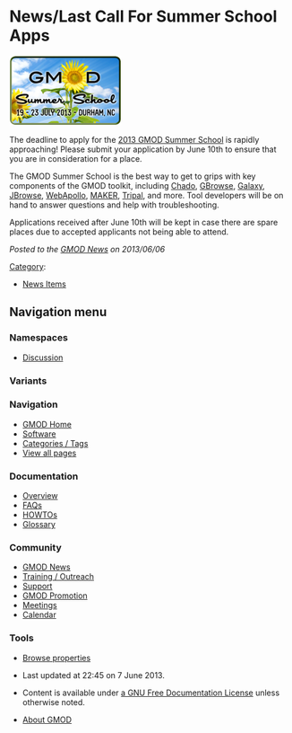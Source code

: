 



<span id="top"></span>




# <span dir="auto">News/Last Call For Summer School Apps</span>











<a href="../File:2013-summer-school.png" class="image"
title="2013 GMOD Summer School"><img
src="https://raw.githubusercontent.com/GMOD/gmod.github.io/main/mediawiki/images/thumb/f/fc/2013-summer-school.png/200px-2013-summer-school.png"
srcset="https://raw.githubusercontent.com/GMOD/gmod.github.io/main/mediawiki/images/thumb/f/fc/2013-summer-school.png/300px-2013-summer-school.png 1.5x, https://raw.githubusercontent.com/GMOD/gmod.github.io/main/mediawiki/images/thumb/f/fc/2013-summer-school.png/400px-2013-summer-school.png 2x"
width="200" height="124" alt="2013 GMOD Summer School" /></a>



The deadline to apply for the [2013 GMOD Summer
School](../2013_GMOD_Summer_School "2013 GMOD Summer School") is rapidly
approaching! Please submit your application by June 10th to ensure that
you are in consideration for a place.

The GMOD Summer School is the best way to get to grips with key
components of the GMOD toolkit, including
<a href="../Chado" class="mw-redirect" title="Chado">Chado</a>,
[GBrowse](../GBrowse.1 "GBrowse"), [Galaxy](../Galaxy.1 "Galaxy"),
[JBrowse](../JBrowse.1 "JBrowse"),
[WebApollo](../WebApollo.1 "WebApollo"), [MAKER](../MAKER.1 "MAKER"),
[Tripal](../Tripal.1 "Tripal"), and more. Tool developers will be on
hand to answer questions and help with troubleshooting.

Applications received after June 10th will be kept in case there are
spare places due to accepted applicants not being able to attend.

  



*Posted to the [GMOD News](../GMOD_News "GMOD News") on 2013/06/06*






[Category](../Special%3ACategories "Special%3ACategories"):

- [News Items](../Category%3ANews_Items "Category%3ANews Items")






## Navigation menu



### Namespaces


- <span id="ca-talk"><a
  href="http://gmod.org/mediawiki/index.php?title=Talk:News/Last_Call_For_Summer_School_Apps&amp;action=edit&amp;redlink=1"
  accesskey="t"
  title="Discussion about the content page [t]">Discussion</a></span>


### 

### Variants[](#)








<a href="../Main_Page"
style="background-image: url(../../images/GMOD-cogs.png);"
title="Visit the main page"></a>


### Navigation



- <span id="n-GMOD-Home">[GMOD Home](../Main_Page)</span>
- <span id="n-Software">[Software](../GMOD_Components)</span>
- <span id="n-Categories-.2F-Tags">[Categories /
  Tags](../Categories)</span>
- <span id="n-View-all-pages">[View all
  pages](../Special:AllPages)</span>




### Documentation



- <span id="n-Overview">[Overview](../Overview)</span>
- <span id="n-FAQs">[FAQs](../Category%3AFAQ)</span>
- <span id="n-HOWTOs">[HOWTOs](../Category%3AHOWTO)</span>
- <span id="n-Glossary">[Glossary](../Glossary)</span>




### Community



- <span id="n-GMOD-News">[GMOD News](../GMOD_News)</span>
- <span id="n-Training-.2F-Outreach">[Training /
  Outreach](../Training_and_Outreach)</span>
- <span id="n-Support">[Support](../Support)</span>
- <span id="n-GMOD-Promotion">[GMOD Promotion](../GMOD_Promotion)</span>
- <span id="n-Meetings">[Meetings](../Meetings)</span>
- <span id="n-Calendar">[Calendar](../Calendar)</span>




### Tools

- <span id="t-smwbrowselink"><a href="../Special%3ABrowse/News-2FLast_Call_For_Summer_School_Apps"
  rel="smw-browse">Browse properties</a></span>



- <span id="footer-info-lastmod">Last updated at 22:45 on 7 June
  2013.</span>
<!-- - <span id="footer-info-viewcount">13,116 page views.</span> -->
- <span id="footer-info-copyright">Content is available under
  <a href="http://www.gnu.org/licenses/fdl-1.3.html" class="external"
  rel="nofollow">a GNU Free Documentation License</a> unless otherwise
  noted.</span>

<!-- -->

- <span id="footer-places-about">[About
  GMOD](../GMOD%3AAbout "GMOD%3AAbout")</span>

<!-- -->




